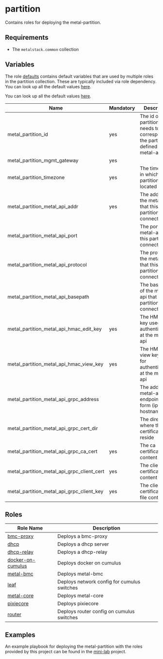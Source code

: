 # partition

Contains roles for deploying the metal-partition.

## Requirements

- The `metalstack.common` collection

## Variables

The role [defaults](roles/defaults) contains default variables that are used by multiple roles in the partition collection. These are typically included via role dependency. You can look up all the default values [here](roles/defaults/main.yaml).

You can look up all the default values [here](partition-defaults/main.yaml).

| Name                                       | Mandatory | Description                                                                                      |
| ------------------------------------------ | --------- | ------------------------------------------------------------------------------------------------ |
| metal_partition_id                         | yes       | The id of this partition. This needs to correspond to the partition id defined in the metal-api. |
| metal_partition_mgmt_gateway               | yes       |                                                                                                  |
| metal_partition_timezone                   | yes       | The timezone in which this partition is located                                                  |
| metal_partition_metal_api_addr             | yes       | The address of the metal-api that this partition connects to                                     |
| metal_partition_metal_api_port             |           | The port of the metal-api that this partition connects to                                        |
| metal_partition_metal_api_protocol         |           | The protocol of the metal-api that this partition connects to                                    |
| metal_partition_metal_api_basepath         |           | The basepath of the metal-api that this partition connects to                                    |
| metal_partition_metal_api_hmac_edit_key    | yes       | The HMAC edit key used for authenticating at the metal-api                                       |
| metal_partition_metal_api_hmac_view_key    | yes       | The HMAC view key used for authenticating at the metal-api                                       |
| metal_partition_metal_api_grpc_address     |           | The address of metal-api grpc endpoint in the form (ip or hostname:port)                         |
| metal_partition_metal_api_grpc_cert_dir    |           | The directory where the grpc certificates reside                                                 |
| metal_partition_metal_api_grpc_ca_cert     | yes       | The ca certificate file content                                                                  |
| metal_partition_metal_api_grpc_client_cert | yes       | The client certificate file content                                                              |
| metal_partition_metal_api_grpc_client_key  | yes       | The client certificate key file content                                                          |

## Roles

| Role Name                                    | Description                                 |
| -------------------------------------------- | ------------------------------------------- |
| [bmc-proxy](roles/bmc-proxy)                 | Deploys a bmc-proxy                         |
| [dhcp](roles/dhcp)                           | Deploys a dhcp server                       |
| [dhcp-relay](roles/dhcp-relay)               | Deploys a dhcp-relay                        |
| [docker-on-cumulus](roles/docker-on-cumulus) | Deploys docker on cumulus                   |
| [metal-bmc](roles/metal-bmc)                 | Deploys metal-bmc                           |
| [leaf](roles/leaf)                           | Deploys network config for cumulus switches |
| [metal-core](roles/metal-core)               | Deploys metal-core                          |
| [pixiecore](roles/pixiecore)                 | Deploys pixiecore                           |
| [router](roles/router)                       | Deploys router config on cumulus switches   |

## Examples

An example playbook for deploying the metal-partition with the roles provided by this project can be found in the [mini-lab](https://github.com/metal-stack/mini-lab) project.
